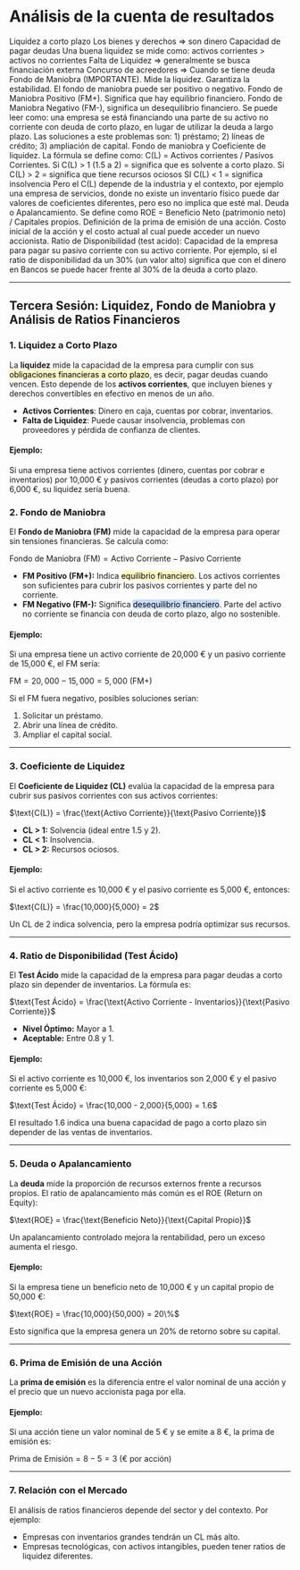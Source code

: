 # Análisis de la cuenta de resultados

Liquidez a corto plazo
Los bienes y derechos => son dinero
Capacidad de pagar deudas
Una buena liquidez se mide como: activos corrientes > activos no corrientes
Falta de Liquidez => generalmente se busca financiación externa
Concurso de acreedores => Cuando se tiene deuda
Fondo de Maniobra (IMPORTANTE). Mide la liquidez. Garantiza la estabilidad. El fondo de maniobra puede ser positivo o negativo.
Fondo de Maniobra Positivo (FM+). Significa que hay equilibrio financiero.
Fondo de Maniobra Negativo (FM-), significa un desequilibrio financiero. Se puede leer como: una empresa se está financiando una parte de su activo no corriente con deuda de corto plazo, en lugar de utilizar la deuda a largo plazo. Las soluciones a este problemas son: 1) préstamo; 2) líneas de crédito; 3) ampliación de capital.
Fondo de maniobra y Coeficiente de liquidez. La fórmula se define como: C(L) = Activos corrientes / Pasivos Corrientes.
Si C(L) > 1 (1.5 a 2) = significa que es solvente a corto plazo.
Si C(L) > 2 = significa que tiene recursos ociosos
SI C(L) < 1 = significa insolvencia
Pero el C(L) depende de la industria y el contexto, por ejemplo una empresa de servicios, donde no existe un inventarío físico puede dar valores de coeficientes diferentes, pero eso no implica que esté mal.
Deuda o Apalancamiento. Se define como ROE = Beneficio Neto (patrimonio neto) / Capitales propios.
Definición de la prima de emisión de una acción. Costo inicial de la acción y el costo actual al cual puede acceder un nuevo accionista.
Ratio de Disponibilidad (test acido): Capacidad de la empresa para pagar su pasivo corriente con su activo corriente. Por ejemplo, si el ratio de disponibilidad da un 30% (un valor alto) significa que con el dinero en Bancos se puede hacer frente al 30% de la deuda a corto plazo.


---

## **Tercera Sesión: Liquidez, Fondo de Maniobra y Análisis de Ratios Financieros**

### **1. Liquidez a Corto Plazo**

La **liquidez** mide la capacidad de la empresa para cumplir con sus <mark style="background: #FFF3A3A6;">obligaciones financieras a corto plazo</mark>, es decir, pagar deudas cuando vencen. Esto depende de los **activos corrientes**, que incluyen bienes y derechos convertibles en efectivo en menos de un año.

- **Activos Corrientes**: Dinero en caja, cuentas por cobrar, inventarios.
- **Falta de Liquidez**: Puede causar insolvencia, problemas con proveedores y pérdida de confianza de clientes.

#### **Ejemplo:**
Si una empresa tiene activos corrientes (dinero, cuentas por cobrar e inventarios) por 10,000 € y pasivos corrientes (deudas a corto plazo) por 6,000 €, su liquidez sería buena.

### **2. Fondo de Maniobra**

El **Fondo de Maniobra (FM)** mide la capacidad de la empresa para operar sin tensiones financieras. Se calcula como:

$\text{Fondo de Maniobra (FM)} = \text{Activo Corriente} - \text{Pasivo Corriente}$

- **FM Positivo (FM+):** Indica <mark style="background: #FFF3A3A6;">equilibrio financiero</mark>. Los activos corrientes son suficientes para cubrir los pasivos corrientes y parte del no corriente.
- **FM Negativo (FM-):** Significa <mark style="background: #ADCCFFA6;">desequilibrio financiero</mark>. Parte del activo no corriente se financia con deuda de corto plazo, algo no sostenible.

#### **Ejemplo:**
Si una empresa tiene un activo corriente de 20,000 € y un pasivo corriente de 15,000 €, el FM sería:


$\text{FM} = 20,000 - 15,000 = 5,000 \ (\text{FM+})$

Si el FM fuera negativo, posibles soluciones serían:
1. Solicitar un préstamo.
2. Abrir una línea de crédito.
3. Ampliar el capital social.

---

### **3. Coeficiente de Liquidez**

El **Coeficiente de Liquidez (CL)** evalúa la capacidad de la empresa para cubrir sus pasivos corrientes con sus activos corrientes:

$\text{C(L)} = \frac{\text{Activo Corriente}}{\text{Pasivo Corriente}}$

- **CL > 1:** Solvencia (ideal entre 1.5 y 2).
- **CL < 1:** Insolvencia.
- **CL > 2:** Recursos ociosos.

#### **Ejemplo:**
Si el activo corriente es 10,000 € y el pasivo corriente es 5,000 €, entonces:


$\text{C(L)} = \frac{10,000}{5,000} = 2$


Un CL de 2 indica solvencia, pero la empresa podría optimizar sus recursos.

---

### **4. Ratio de Disponibilidad (Test Ácido)**
El **Test Ácido** mide la capacidad de la empresa para pagar deudas a corto plazo sin depender de inventarios. La fórmula es:


$\text{Test Ácido} = \frac{\text{Activo Corriente - Inventarios}}{\text{Pasivo Corriente}}$

- **Nivel Óptimo:** Mayor a 1.
- **Aceptable:** Entre 0.8 y 1.

#### **Ejemplo:**
Si el activo corriente es 10,000 €, los inventarios son 2,000 € y el pasivo corriente es 5,000 €:

$\text{Test Ácido} = \frac{10,000 - 2,000}{5,000} = 1.6$

El resultado 1.6 indica una buena capacidad de pago a corto plazo sin depender de las ventas de inventarios.

---

### **5. Deuda o Apalancamiento**
La **deuda** mide la proporción de recursos externos frente a recursos propios. El ratio de apalancamiento más común es el ROE (Return on Equity):

$\text{ROE} = \frac{\text{Beneficio Neto}}{\text{Capital Propio}}$

Un apalancamiento controlado mejora la rentabilidad, pero un exceso aumenta el riesgo.

#### **Ejemplo:**
Si la empresa tiene un beneficio neto de 10,000 € y un capital propio de 50,000 €:

$\text{ROE} = \frac{10,000}{50,000} = 20\%$

Esto significa que la empresa genera un 20% de retorno sobre su capital.

---

### **6. Prima de Emisión de una Acción**
La **prima de emisión** es la diferencia entre el valor nominal de una acción y el precio que un nuevo accionista paga por ella.

#### **Ejemplo:**
Si una acción tiene un valor nominal de 5 € y se emite a 8 €, la prima de emisión es:

$\text{Prima de Emisión} = 8 - 5 = 3 \ (\text{€ por acción})$

---

### **7. Relación con el Mercado**
El análisis de ratios financieros depende del sector y del contexto. Por ejemplo:
- Empresas con inventarios grandes tendrán un CL más alto.
- Empresas tecnológicas, con activos intangibles, pueden tener ratios de liquidez diferentes.